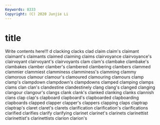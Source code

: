 ```yaml
---
Keywords: 8333
Copyright: (C) 2020 Junjie Li
---
```


# title

Write contents here!!!
d 
clacking 
clacks 
clad 
claim 
claim's 
claimant
claimant's 
claimants 
claimed 
claiming 
claims 
clairvoyance 
clairvoyance's 
clairvoyant 
clairvoyant's 
clairvoyants
clam 
clam's 
clambake 
clambake's 
clambakes 
clamber 
clamber's 
clambered 
clambering 
clambers
clammed 
clammier 
clammiest 
clamminess 
clamminess's 
clamming 
clammy 
clamorous 
clamour 
clamour's
clamoured 
clamouring 
clamours 
clamp 
clamp's 
clampdown 
clampdown's 
clampdowns 
clamped 
clamping
clamps 
clams 
clan 
clan's 
clandestine 
clandestinely 
clang 
clang's 
clanged 
clanging
clangour 
clangour's 
clangs 
clank 
clank's 
clanked 
clanking 
clanks 
clannish 
clans
clap 
clap's 
clapboard 
clapboard's 
clapboarded 
clapboarding 
clapboards 
clapped 
clapper 
clapper's
clappers 
clapping 
claps 
claptrap 
claptrap's 
claret 
claret's 
clarets 
clarification 
clarification's
clarifications 
clarified 
clarifies 
clarify 
clarifying 
clarinet 
clarinet's 
clarinets 
clarinettist 
clarinettist's
clarinettists 
clarion 
clarion's 
